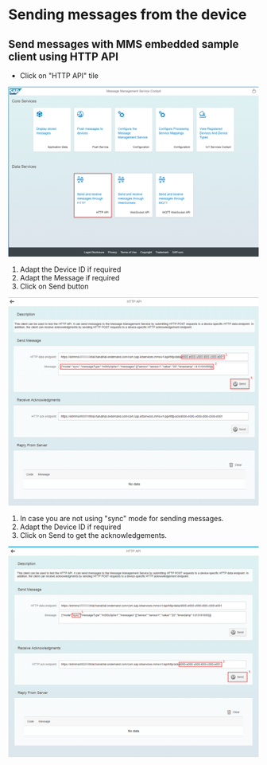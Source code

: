 # Sending messages from the device

## Send messages with MMS embedded sample client using HTTP API

* Click on "HTTP API" tile

![MMS Send Embedded HTTP](../../../../../images/mms_send_embedded_http_01.png)

1. Adapt the Device ID if required
2. Adapt the Message if required
3. Click on Send button

![MMS Send Embedded HTTP](../../../../../images/mms_send_embedded_http_02.png)

1. In case you are not using "sync" mode for sending messages.
2. Adapt the Device ID if required
3. Click on Send to get the acknowledgements.

![MMS Send Embedded HTTP](../../../../../images/mms_send_embedded_http_03.png)